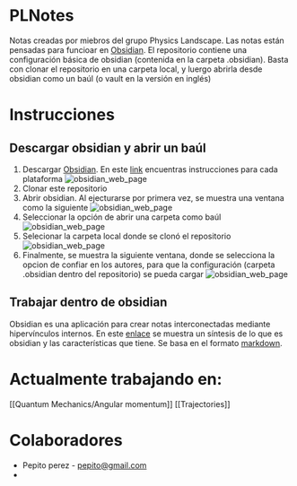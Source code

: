 # PLNotes

Notas creadas por miebros del grupo Physics Landscape.
Las notas están pensadas para funcioar en [Obsidian](https://obsidian.md/). El repositorio contiene una configuración básica de obsidian (contenida en la carpeta .obsidian). Basta con clonar el repositorio en una carpeta local, y luergo abrirla desde obsidian como un baúl (o vault en la versión en inglés)

# Instrucciones
## Descargar obsidian y abrir un baúl
1. Descargar [Obsidian](https://obsidian.md/). En este [link](https://help.obsidian.md/Getting+started/Download+and+install+Obsidian) encuentras instrucciones para cada plataforma
   ![obsidian_web_page](https://raw.githubusercontent.com/gfsandovalv/PLNotes/main/Attachments/obsidian_web_page.png)
2. Clonar este repositorio
3. Abrir obsidian. Al ejecturarse por primera vez, se muestra una ventana como la siguiente
   ![obsidian_web_page](https://raw.githubusercontent.com/gfsandovalv/PLNotes/main/Attachments/obsidian_initial_screen.png)
4. Seleccionar la opción de abrir una carpeta como baúl
   ![obsidian_web_page](https://raw.githubusercontent.com/gfsandovalv/PLNotes/main/Attachments/open_vault.png)
5. Selecionar la carpeta local donde se clonó el repositorio
   ![obsidian_web_page](https://raw.githubusercontent.com/gfsandovalv/PLNotes/main/Attachments/select_folder.png)
6. Finalmente, se muestra la siguiente ventana, donde se selecciona la opcion de confiar en los autores, para que la configuración (carpeta .obsidian dentro del repositorio) se pueda cargar
   ![obsidian_web_page](https://raw.githubusercontent.com/gfsandovalv/PLNotes/main/Attachments/trust_the_authors.png)

## Trabajar dentro de obsidian 
Obsidian es una aplicación para crear notas interconectadas mediante hipervínculos internos. En este [enlace](https://carreraprofesional.com/que-es-obsidian-aplicacion-para-tomar-notas/) se muestra un síntesis de lo que es obsidian y las características que tiene.  Se basa en el formato [markdown](https://tutorialmarkdown.com/guia).



# Actualmente trabajando en:

[[Quantum Mechanics/Angular momentum]]
[[Trajectories]]

# Colaboradores

- Pepito perez - pepito@gmail.com
-
